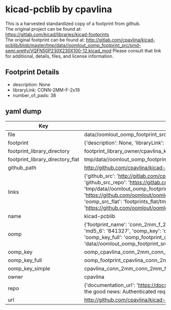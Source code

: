 # kicad-pcblib by cpavlina  
This is a harvested standardized copy of a footprint from github.  
The original project can be found at:  
https://gitlab.com/kicad/libraries/kicad-footprints  
The original footprint can be found at:
http://gitlab.com/cpavlina/kicad-pcblib/blob/master/tmp/data//oomlout_oomp_footprint_src/smd-semi.pretty/VQFN50P230X230X100-12.kicad_mod
Please consult that link for additional, details, files, and license information.  
## Footprint Details
* description: None  
* libraryLink: CONN-2MM-F-2x19  
* number_of_pads: 38  
## yaml dump  
| Key | Value |  
| --- | --- |  
| file | data//oomlout_oomp_footprint_src/kicad-pcblib/conn-2mm.pretty/CONN-2MM-F-2x19.kicad_mod |  
| footprint | {'description': None, 'libraryLink': 'CONN-2MM-F-2x19', 'number_of_pads': 38} |  
| footprint_library_directory | footprint_library_owner/cpavlina_kicad-pcblib |  
| footprint_library_directory_flat | tmp/data//oomlout_oomp_footprint_src/footprints_flat/cpavlina_conn_2mm_conn_2mm_f_2x19/working |  
| github_path | http://github.com/cpavlina/kicad-pcblib/blob/master/tmp/data//oomlout_oomp_footprint_src/conn-2mm.pretty/CONN-2MM-F-2x19.kicad_mod |  
| links | {'github_src': 'http://gitlab.com/cpavlina/kicad-pcblib/blob/master/tmp/data//oomlout_oomp_footprint_src/smd-semi.pretty/VQFN50P230X230X100-12.kicad_mod', 'github_src_repo': 'https://gitlab.com/kicad/libraries/kicad-footprints', 'oomp_bot': 'tmp/data//oomlout_oomp_footprint_src/footprints/cpavlina_conn_2mm_conn_2mm_f_2x19/working', 'oomp_bot_github': 'https://github.com/oomlout/oomlout_oomp_footprint_bot/tree/main/tmp/data//oomlout_oomp_footprint_src/footprints/cpavlina_conn_2mm_conn_2mm_f_2x19/working', 'oomp_src_flat': 'footprints_flat/tmp/data//oomlout_oomp_footprint_src/footprints_flat/cpavlina_conn_2mm_conn_2mm_f_2x19/working', 'oomp_src_flat_github': 'https://github.com/oomlout/oomlout_oomp_footprint_src/tree/main/tmp/data//oomlout_oomp_footprint_src/footprints_flat/cpavlina_conn_2mm_conn_2mm_f_2x19/working'} |  
| name | kicad-pcblib |  
| oomp | {'footprint_name': 'conn_2mm_f_2x19', 'library_name': 'conn_2mm', 'md5': '841327296f6bbeb9cc01b4bccd2e1b39', 'md5_10': '841327296f', 'md5_5': '84132', 'md5_6': '841327', 'oomp_key': 'oomp_cpavlina_conn_2mm_conn_2mm_f_2x19', 'oomp_key_extra': 'oomp_footprint_cpavlina_conn_2mm_conn_2mm_f_2x19', 'oomp_key_full': 'oomp_footprint_cpavlina_conn_2mm_conn_2mm_f_2x19_841327', 'oomp_key_simple': 'cpavlina_conn_2mm_conn_2mm_f_2x19', 'original_filename': 'data//oomlout_oomp_footprint_src/kicad-pcblib/conn-2mm.pretty/CONN-2MM-F-2x19.kicad_mod', 'owner_name': 'cpavlina'} |  
| oomp_key | oomp_cpavlina_conn_2mm_conn_2mm_f_2x19 |  
| oomp_key_full | oomp_footprint_cpavlina_conn_2mm_conn_2mm_f_2x19 |  
| oomp_key_simple | cpavlina_conn_2mm_conn_2mm_f_2x19 |  
| owner | cpavlina |  
| repo | {'documentation_url': 'https://docs.github.com/rest/overview/resources-in-the-rest-api#rate-limiting', 'message': "API rate limit exceeded for 84.66.142.224. (But here's the good news: Authenticated requests get a higher rate limit. Check out the documentation for more details.)"} |  
| url | http://github.com/cpavlina/kicad-pcblib |  

